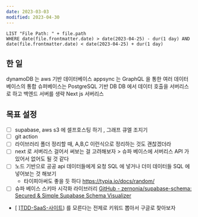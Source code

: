 ```yaml
---
date: 2023-03-03
modified: 2023-04-30
---
```


```dataview
LIST "File Path: " + file.path
WHERE date(file.frontmatter.date) > date(2023-04-25) - dur(1 day) AND date(file.frontmatter.date) < date(2023-04-25) + dur(1 day)
```

## 한 일

dynamoDB 는 aws 기반 데이터베이스
appsync 는 GraphQL 을 통한 여러 데이터 베이스의 통합
슈퍼베이스는 PostgreSQL 기반 DB
DB 에서 데이터 호출을 서버리스로 하고 백엔드 서버를 생략
Next js 서버리스

## 목표 설정

- [ ] supabase, aws s3 에 셀프호스팅 하기 , 그래프 큐엘 조지기
- [ ] git action
- [ ] 라이브러리 폴더 정리할 때, A,B,C 이런식으로 정리하는 것도 괜찮겠더라
- [ ] next 로 서버리스 걸어서 써보는 걸 고려해보자 > 슈파 베이스에 서버리스 API 가 있어서 없어도 될 것 같다
- [ ] 노드 기반으로 공공 api 데이터들에게 요청 SQL 에 넣거나 더미 데이터들 SQL 에 넣어보는 것 해보기
  - 타이피아써도 좋을 듯 하다 https://typia.io/docs/random/
- [ ] 슈파 베이스 스키마 시각화 라이브러리 [GitHub - zernonia/supabase-schema: Secured & Simple Supabase Schema Visualizer](https://github.com/zernonia/supabase-schema)
- [ ][TDD-SaaS-사이트](../../../site/develop/TDD-SaaS-사이트.md)) 를 모른다는 전제로 키워드 뽑아서 구글로 찾아보자
